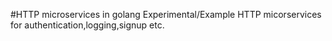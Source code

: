 #HTTP microservices in golang
Experimental/Example HTTP micorservices for authentication,logging,signup etc.
